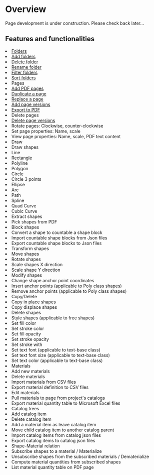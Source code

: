 # Overview

Page development is under construction. Please check back later...

## Features and functionalities

<list type="bullet" >
<li><a href="Folders.md"> Folders</a>
    <list type="decimal" start="1">
        <li><a href="Folders.md" anchor="add-folders" >Add folders</a></li>
        <li><a href="Folders.md" anchor="delete-folders">Delete folder </a></li>
        <li><a href="Folders.md" anchor="rename-folders">Rename folder</a></li>
        <li><a href="Folders.md" anchor="filter-folders">Filter folders</a></li>
        <li><a href="Folders.md" anchor="sort-folders">Sort folders</a> </li>
    </list>
</li>
<li>Pages
    <list type="decimal" start="1">
        <li><a href="PDFs.md" anchor="add-pdf-pages">Add PDF pages</a></li>
        <li><a href="PDFs.md" anchor="duplicate-a-page">Duplicate a page</a></li>
        <li><a href="PDFs.md" anchor="replace-pages" >Replace a page</a></li>
        <li><a href="PDFs.md" anchor="add-page-version">Add page versions</a></li>
        <li><a href="PDFs.md" anchor="export-to-pdfs" >Export to PDF</a></li>
        <li><a href="PDFs.md" anchor="delete-pages"></a>Delete pages</li>
        <li><a href="PDFs.md" anchor="delete-page-versions">Delete page versions</a></li>
        <li>Rotate pages: Clockwise, counter-clockwise</li>
        <li>Set page properties: Name, scale</li>
        <li>View page properties: Name, scale, PDF text content</li>
    </list>
</li>
<li>Draw
    <list type="decimal" start="1">
        <li>Draw shapes
            <list type="decimal" start="1">
                <li>Line</li>
                <li>Rectangle</li>
                <li>Polyline</li>
                <li>Polygon</li>
                <li>Circle</li>
                <li>Circle 3 points</li>
                <li>Ellipse</li>
                <li>Arc</li>
                <li>Path</li>
                <li>Spline</li>
                <li>Quad Curve</li>
                <li>Cubic Curve</li>
            </list>
        </li>
        <li>Extract shapes
            <list type="decimal" start="1">
                <li>Pick shapes from PDF</li>
            </list>
        </li>
        <li>Block shapes
            <list type="decimal" start="1">
                <li>Convert a shape to countable a shape block</li>
                <li>Import countable shape blocks from Json files</li>
                <li>Export countable shape blocks to Json files</li> 
            </list>
        </li>
        <li>Transform shapes
            <list type="decimal" start="1">
                <li>Move shapes</li>
                <li>Rotate shapes</li>
                <li>Scale shapes X direction</li>
                <li>Scale shape Y direction</li>
            </list>
        </li>
        <li>Modify shapes
            <list type="decimal" start="1">
                <li>Change shape anchor point coordinates</li>
                <li>Insert anchor points (applicable to Poly class shapes)</li>
                <li>Remove anchor points (applicable to Poly class shapes)</li>
            </list>
        </li>
        <li>Copy/Delete
            <list type="decimal" start="1">
                <li>Copy in place shapes</li>
                <li>Copy displace shapes</li>
                <li>Delete shapes</li>    
            </list>
        </li>
        <li>Style shapes (applicable to free shapes)
            <list>
                <li>Set fill color</li>
                <li>Set stroke color</li>
                <li>Set fill opacity</li>
                <li>Set stroke opacity</li>
                <li>Set stroke with</li>
                <li>Set text font (applicable to text-base class)</li>
                <li>Set text font size (applicable to text-base class)</li>
                <li>Set text color (applicable to text-base class)</li>
            </list>
        </li>
    </list>
</li>
<li>Materials
    <list type="decimal" start="1">
        <li>Add new materials</li>
        <li>Delete materials</li>
        <li>Import materials from CSV files</li>
        <li>Export material definition to CSV files</li>
        <li>Edit materials</li>
        <li>Pull materials to page from project's catalogs</li>
        <li>Export material quantity table to Microsoft Excel files</li>
    </list>
</li>
<li>Catalog trees
    <list type="decimal" start="1">
        <li>Add catalog item</li>
        <li>Delete catalog item</li>
        <li>Add a material item as leave catalog item</li>
        <li>Move child catalog item to another catalog parent</li>
        <li>Import catalog items from catalog json files</li>
        <li>Export catalog items to catalog json files</li>
    </list>
</li>
<li>Shape-Material relation
    <list type="decimal" start="1">
        <li>Subscribe shapes to a material / Materialize</li>
        <li>Unsubscribe shapes from the subscribed materials / Dematerialize</li>
        <li>Compute material quantities from subscribed shapes</li>
        <li>List material quantity table on PDF page</li>
    </list>
</li>
</list>
